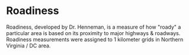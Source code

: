 # Roadiness
Roadiness, developed by Dr. Henneman, is a measure of how "roady" a particular area is based on its proximity to major highways &amp; roadways. Roadiness measurements were assigned to 1 kilometer grids in Northern Virginia / DC area.
